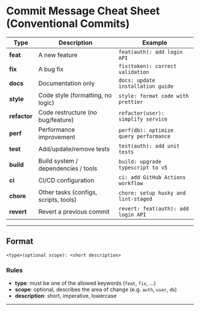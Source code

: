 # Commit Message Cheat Sheet (Conventional Commits)

| Type         | Description                           | Example                                |
| ------------ | ------------------------------------- | -------------------------------------- |
| **feat**     | A new feature                         | `feat(auth): add login API`            |
| **fix**      | A bug fix                             | `fix(token): correct validation`       |
| **docs**     | Documentation only                    | `docs: update installation guide`      |
| **style**    | Code style (formatting, no logic)     | `style: format code with prettier`     |
| **refactor** | Code restructure (no bug/feature)     | `refactor(user): simplify service`     |
| **perf**     | Performance improvement               | `perf(db): optimize query performance` |
| **test**     | Add/update/remove tests               | `test(auth): add unit tests`           |
| **build**    | Build system / dependencies / tools   | `build: upgrade typescript to v5`      |
| **ci**       | CI/CD configuration                   | `ci: add GitHub Actions workflow`      |
| **chore**    | Other tasks (configs, scripts, tools) | `chore: setup husky and lint-staged`   |
| **revert**   | Revert a previous commit              | `revert: feat(auth): add login API`    |

---

## Format

```
<type>(optional scope): <short description>
```

### Rules

- **type**: must be one of the allowed keywords (`feat`, `fix`, …)
- **scope**: optional, describes the area of change (e.g. `auth`, `user`, `db`)
- **description**: short, imperative, lowercase

---
